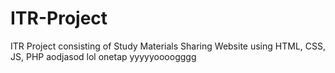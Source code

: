 # ITR-Project
ITR Project consisting of Study Materials Sharing Website using HTML, CSS, JS, PHP aodjasod
lol
onetap
yyyyyoooogggg



